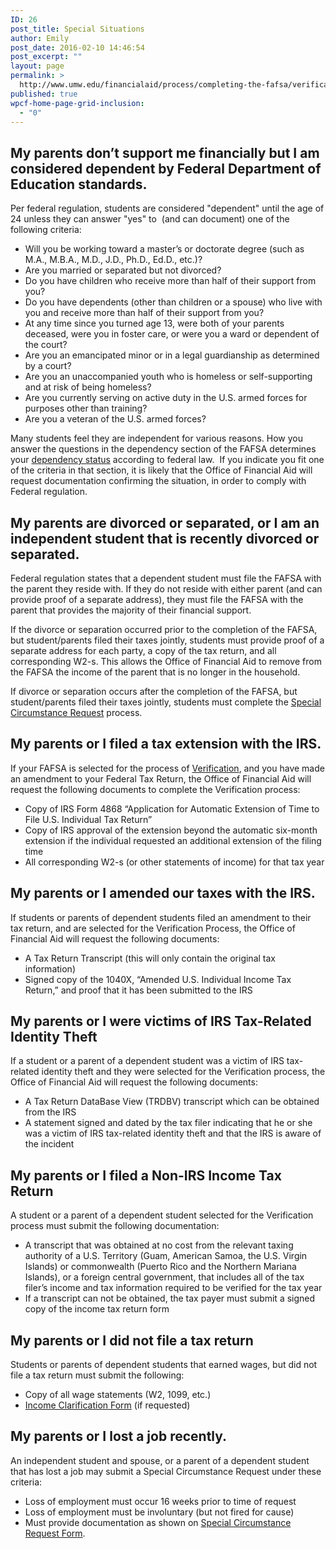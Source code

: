 ```yaml
---
ID: 26
post_title: Special Situations
author: Emily
post_date: 2016-02-10 14:46:54
post_excerpt: ""
layout: page
permalink: >
  http://www.umw.edu/financialaid/process/completing-the-fafsa/verification/special-situations/
published: true
wpcf-home-page-grid-inclusion:
  - "0"
---
```

<h2>My parents don’t support me financially but I am considered dependent by Federal Department of Education standards.</h2>
Per federal regulation, students are considered "dependent" until the age of 24 unless they can answer "yes" to  (and can document) one of the following criteria:
<ul>
 	<li>Will you be working toward a master’s or doctorate degree (such as M.A., M.B.A., M.D., J.D., Ph.D., Ed.D., etc.)?</li>
 	<li>Are you married or separated but not divorced?</li>
 	<li>Do you have children who receive more than half of their support from you?</li>
 	<li>Do you have dependents (other than children or a spouse) who live with you and receive more than half of their support from you?</li>
 	<li>At any time since you turned age 13, were both of your parents deceased, were you in foster care, or were you a ward or dependent of the court?</li>
 	<li>Are you an emancipated minor or in a legal guardianship as determined by a court?</li>
 	<li>Are you an unaccompanied youth who is homeless or self-supporting and at risk of being homeless?</li>
 	<li>Are you currently serving on active duty in the U.S. armed forces for purposes other than training?</li>
 	<li>Are you a veteran of the U.S. armed forces?</li>
</ul>
Many students feel they are independent for various reasons. How you answer the questions in the dependency section of the FAFSA determines your <a href="https://studentaid.ed.gov/sa/fafsa/filling-out/dependency">dependency status</a> according to federal law.  If you indicate you fit one of the criteria in that section, it is likely that the Office of Financial Aid will request documentation confirming the situation, in order to comply with Federal regulation.
<h2>My parents are divorced or separated, or I am an independent student that is recently divorced or separated.</h2>
Federal regulation states that a dependent student must file the FAFSA with the parent they reside with. If they do not reside with either parent (and can provide proof of a separate address), they must file the FAFSA with the parent that provides the majority of their financial support.

If the divorce or separation occurred prior to the completion of the FAFSA, but student/parents filed their taxes jointly, students must provide proof of a separate address for each party, a copy of the tax return, and all corresponding W2-s. This allows the Office of Financial Aid to remove from the FAFSA the income of the parent that is no longer in the household.

If divorce or separation occurs after the completion of the FAFSA, but student/parents filed their taxes jointly, students must complete the <a href="http://www.umw.edu/financialaid/financial-aid-eligibility/special-circumstance-request/">Special Circumstance Request</a> process.
<h2>My parents or I filed a tax extension with the IRS.</h2>
If your FAFSA is selected for the process of <a href="https://studentaid.ed.gov/sa/fafsa/next-steps#verification">Verification</a>, and you have made an amendment to your Federal Tax Return, the Office of Financial Aid will request the following documents to complete the Verification process:
<ul>
 	<li>Copy of IRS Form 4868 “Application for Automatic Extension of Time to File U.S. Individual Tax Return”</li>
 	<li>Copy of IRS approval of the extension beyond the automatic six-month extension if the individual requested an additional extension of the filing time</li>
 	<li>All corresponding W2-s (or other statements of income) for that tax year</li>
</ul>
<h2>My parents or I amended our taxes with the IRS.</h2>
If students or parents of dependent students filed an amendment to their tax return, and are selected for the Verification Process, the Office of Financial Aid will request the following documents:
<ul>
 	<li>A Tax Return Transcript (this will only contain the original tax information)</li>
 	<li>Signed copy of the 1040X, “Amended U.S. Individual Income Tax Return,” and proof that it has been submitted to the IRS</li>
</ul>
<h2>My parents or I were victims of IRS Tax-Related Identity Theft</h2>
If a student or a parent of a dependent student was a victim of IRS tax-related identity theft and they were selected for the Verification process, the Office of Financial Aid will request the following documents:
<ul>
 	<li>A Tax Return DataBase View (TRDBV) transcript which can be obtained from the IRS</li>
 	<li>A statement signed and dated by the tax filer indicating that he or she was a victim of IRS tax-related identity theft and that the IRS is aware of the incident</li>
</ul>
<h2>My parents or I filed a Non-IRS Income Tax Return</h2>
A student or a parent of a dependent student selected for the Verification process must submit the following documentation:
<ul>
 	<li>A transcript that was obtained at no cost from the relevant taxing authority of a U.S. Territory (Guam, American Samoa, the U.S. Virgin Islands) or commonwealth (Puerto Rico and the Northern Mariana Islands), or a foreign central government, that includes all of the tax filer’s income and tax information required to be verified for the tax year</li>
 	<li>If a transcript can not be obtained, the tax payer must submit a signed copy of the income tax return form</li>
</ul>
<h2>My parents or I did not file a tax return</h2>
Students or parents of dependent students that earned wages, but did not file a tax return must submit the following:
<ul>
 	<li>Copy of all wage statements (W2, 1099, etc.)</li>
 	<li><a href="http://www.umw.edu/financialaid/wp-content/uploads/sites/31/2016/03/IncomeClarificationForm.doc">Income Clarification Form</a> (if requested)</li>
</ul>
<h2>My parents or I lost a job recently.</h2>
An independent student and spouse, or a parent of a dependent student that has lost a job may submit a Special Circumstance Request under these criteria:
<ul>
 	<li>Loss of employment must occur 16 weeks prior to time of request</li>
 	<li>Loss of employment must be involuntary (but not fired for cause)</li>
 	<li>Must provide documentation as shown on <a href="http://www.umw.edu/financialaid/wp-content/uploads/sites/31/2016/02/Special-Circumstance-Request-Form.doc" rel="">Special Circumstance Request Form</a>.</li>
</ul>